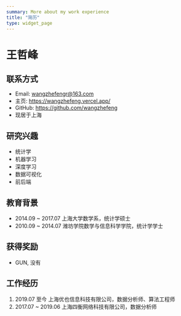 ```yaml
---
summary: More about my work experience
title: "简历"
type: widget_page
---
```


# 王哲峰

## 联系方式

- Email: wangzhefengr@163.com
- 主页: https://wangzhefeng.vercel.app/
- GitHub: https://github.com/wangzhefeng
- 现居于上海

## 研究兴趣

- 统计学
- 机器学习
- 深度学习
- 数据可视化
- 前后端

## 教育背景

- 2014.09 ~ 2017.07 上海大学数学系，统计学硕士
- 2010.09 ~ 2014.07 潍坊学院数学与信息科学学院，统计学学士

## 获得奖励

- GUN, 没有

## 工作经历

1. 2019.07 至今 上海优也信息科技有限公司，数据分析师、算法工程师
2. 2017.07 ~ 2019.06 上海四衡网络科技有限公司，数据分析师

